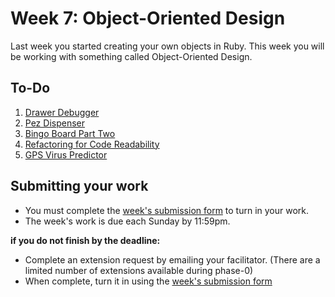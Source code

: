 # Week 7: Object-Oriented Design

Last week you started creating your own objects in Ruby. This week you will be working with something called Object-Oriented Design. 

## To-Do
1. [Drawer Debugger](./1-drawer-debugger)
2. [Pez Dispenser](./2-PezDispenser)
3. [Bingo Board Part Two](./3-bingo)
4. [Refactoring for Code Readability](./4-refactoring)
5. [GPS Virus Predictor](./5-virus-predictor)

## Submitting your work

- You must complete the [week's submission form](http://goo.gl/forms/ZMVghNQx0a) to turn in your work.
- The week's work is due each Sunday by 11:59pm.  

**if you do not finish by the deadline:**

- Complete an extension request by emailing your facilitator. (There are a limited number of extensions available during phase-0)
- When complete, turn it in using the [week's submission form](http://goo.gl/forms/ZMVghNQx0a)
